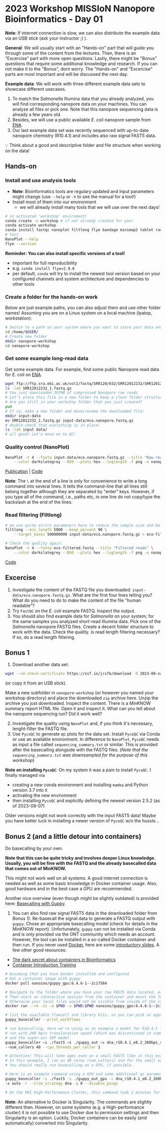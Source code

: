 # 2023 Workshop MISSIoN Nanopore Bioinformatics - Day 01

**Note**: If internet connection is slow, we can also distribute the example data via an USB stick (ask your instructor ;) ). 

**General**: We will usually start with an "Hands-on" part that will guide you through some of the content from the lectures. Then, there is an "Excercise" part with more open questions. Lastly, there might be "Bonus" questions that require some additional knowledge and research. If you can not make it to the "Bonus", dont worry. The "Hands-on" and "Excercise" parts are most important and will be discussed the next day.

**Example data**: We will work with three different example data sets to showcase different usecases. 

1) To match the _Salmonella_ Illumina data that you already analyzed, you will find corresponding nanopore data on your machines. You can analyze all files or pick one. Note that this nanopore sequencing data is already a few years old. 
2) Besides, we will use a public available _E. coli_ nanopore sample from [ENA](https://www.ebi.ac.uk/ena/browser/view/SRR12012232). 
3) Our last example data set was recently sequenced with up-to-date nanopore chemistry (R10.4.1) and includes also raw signal FAST5 data.  

:bulb: Think about a good and descriptive folder and file structure when working on the data!

## Hands-on

### Install and use analysis tools

* **Note**: Bioinformatics tools are regulary updated and input parameters might change (use `--help` or `-h` to see the manual for a tool!)
* Install most of them into our environment
    * we will already install many tools that we will use over the next days!

```bash
# in activated 'workshop' enviroment!
conda create -n workshop # if not already created for you! 
conda activate workshop
conda install fastqc nanoplot filtlong flye bandage minimap2 tablet racon samtools igv
# test
NanoPlot --help
flye --version
```

__Reminder: You can also install specific versions of a tool!__
* important for full reproducibility
* e.g. `conda install flye=2.9.0`
* per default, `conda` will try to install the newest tool version based on your configured channels and system architecture and dependencies to other tools

### Create a folder for the hands-on work

Below are just example paths, you can also adjust them and use other folder names! Assuming you are on a Linux system on a local machine (lpatop, workstation):

```bash
# Switch to a path on your system where you want to store your data and results
cd /home/$USER/
# Create new folder
mkdir nanopore-workshop
cd nanopore-workshop
```

### Get some example long-read data 

Get some example data. For example, find some public Nanopore read data for _E. coli_ on  [ENA](https://www.ebi.ac.uk/ena/browser/view/SRR12012232).

```bash
wget ftp://ftp.sra.ebi.ac.uk/vol1/fastq/SRR120/032/SRR12012232/SRR12012232_1.fastq.gz
ls -lah SRR12012232_1.fastq.gz
# You just downloaded 397MB of compressed Nanopore raw reads
# Let's place this file in a new folder to keep a clean folder structure
# Are you still in your workshop folder that you just created? 
pwd
# If so, make a new folder and move/rename the downloaded file:
mkdir input-data
mv SRR12012232_1.fastq.gz input-data/eco.nanopore.fastq.gz
# double-check that everything is in place:
ls -lah input data/
# all good? Let's move on to QC!
```

### Quality control (NanoPlot)

```bash
NanoPlot -t 4 --fastq input-data/eco.nanopore.fastq.gz --title "Raw reads" \
    --color darkslategrey --N50 --plots hex --loglength -f png -o nanoplot/raw 
```
[Publication](https://academic.oup.com/bioinformatics/advance-article/doi/10.1093/bioinformatics/bty149/4934939) | [Code](https://github.com/wdecoster/NanoPlot)

**Note**: The `\` at the end of a line is only for convenience to write a long command into several lines. It tells the command-line that all lines still belong together although they are separated by "enter" keys. However, if you type all of the command, i.e., paths etc, in one line do not copy/type the backslash at the end of the lines.

### Read filtering (Filtlong)

```bash
# we use quite strict parameters here to reduce the sample size and be faster with the assembly. ATTENTION: for your "real" samples other parameters might be better
filtlong --min_length 5000 --keep_percent 90 \
    --target_bases 500000000 input-data/eco.nanopore.fastq.gz > eco-filtered.fastq

# Check the quality again:
NanoPlot -t 4 --fastq eco-filtered.fastq --title "Filtered reads" \
    --color darkslategrey --N50 --plots hex --loglength -f png -o nanoplot/clean 
```
[Code](https://github.com/rrwick/Filtlong)


## Excercise

1) Investigate the content of the FASTQ file you downloaded: `input-data/eco.nanopore.fastq.gz`. What are the first four lines telling you? What do you need to do to make the content of the file "human readable"? 
2) Try `FastQC` on the _E. coli_ example FASTQ. Inspect the output. 
2) You should also find example data for _Salmonella_ on your system; for the same samples you analyzed short-read Illumina data. Pick one of the _Salmonella_ nanopore FASTQ files. Create a decent folder structure to work with the data. Check the quality. Is read length filtering necessary? If so, do a read length filtering. 

## Bonus 1

1) Download another data set: 
```bash
wget --no-check-certificate https://osf.io/jcsfb/download -O 2023-08-nanopore-workshop-example-bacteria.zip
```
(or copy it from an USB stick). 

Make a new subfolder in `nanopore-workshop` (or however you named your workshop directory) and place the downloaded `zip` archive here. Unzip the archive you just downloaded. Inspect the content. There is a MinKNOW summary report HTML file. Open it and inspect it. What can you tell about the nanopore sequencing run? Did it work well? 

2) Investigate the quality using `NanoPlot` and, if you think it's necessary, lenght-filter the FASTQ file. 
3) Use `PycoQC` to generate qc plots for the data set. Install `PycoQC` via Conda or use an available environment. In difference to `NanoPlot`, `PycoQC` needs as input a file called `sequencing_summary.txt` or similar. This is provided after the basecalling alongside with the FASTQ files. (_Note that the `sequencing_summarz.txt` was downsampled for the purpose of this workshop_)

**Note on installing `PycoQC`**: On my system it was a pain to install `PycoQC`. I finally managed via 

* creating a new conda environment and installing `mamba` and Python version 3.7 into it
* activating the new environment
* then installing `PycoQC` and explicitly defining the newest version 2.5.2 (as of 2023-08-07)

Older versions might not work correctly with the input FAST5 data! Maybe you have better luck in installing a newer version of `PycoQC` w/o the hussle... 

## Bonus 2 (and a little detour into containers)

Do basecalling by your own. 

**Note that this can be quite tricky and involves deeper Linux knowledge. Usually, you will be fine with the FASTQ and the already basecalled data that comes out of MinKNOW.**

This might not work well on all systems. A good internet connection is needed as well as some basic knowledge in Docker container usage. Also, good hardware and in the best case a GPU are recommended. 

Another nice overview (even though might be slightly outdated) is provided here: [Basecalling with Guppy](https://timkahlke.github.io/LongRead_tutorials/BS_G.html).

1) You can also find raw signal FAST5 data in the downloaded folder from _Bonus 1)_. Re-basecall the signal data to generate a FASTQ output with `guppy`. Chose an appropriate basecalling model (check for details in the MinKNOW report). Unfortunately, `guppy` can not be installed via Conda and is only provided via the ONT community which needs an account. However, the tool can be installed in a so-called Docker container and then run. If you never used [Docker](https://www.docker.com/products/docker-desktop/), here are some [introductory slides](content/container-wms.pdf). A few other good resources:

* [The dark secret about containers in Bioinformatics](https://www.happykhan.com/posts/dark-secret-about-containers/)
* [Container Introduction Training](https://github.com/sib-swiss/containers-introduction-training)

```bash
# Assuming that you have Docker installed and configured
# Get a container image with guppy
docker pull nanozoo/guppy_gpu:6.4.6-1--2c17584

# Navigate to the folder where you have your raw FAST5 data located, e.g. in a folder called 'fast5'. 
# Then start an interactive session from the container and mount the folder you are currently in *into* the container. 
# Otherwise your local files would not be visible from inside of the container.
docker run --rm -it -w $PWD -v $PWD:$PWD nanozoo/guppy_gpu:6.4.6-1--2c17584 /bin/bash

# list the available flowcell and library kits, so you can pick an appropriate basecalling model
guppy_basecaller --print_workflows

# run basecalling, here we're using as an example a model for R10.4.1 flow cell, 
# run with 260 bp/s translocation speed (which was discontinued in summer 2023, now 400 bp/s is default) 
# and the super-acc SUP model
guppy_basecaller –i ./fast5 –s ./guppy_out –c dna_r10.4.1_e8.2_260bps_sup.cfg \
--num_callers 48 --cpu_threads_per_caller 1

# Attention! This will take ages even on a small FAST5 like in this example. You can also cancel that with "ctrl C". 
# In this example, I ran on 48 cores (num_callers) and for the small example FAST5 this took <STILL RUNNING>.
# You should really run basecalling on a GPU, if possible.  

# Here is an example command using a GPU and some additional qc parameters. 
guppy_basecaller -i ./fast5 -s ./guppy_out_gpu -c dna_r10.4.1_e8.2_260bps_sup.cfg \
-x auto -r --trim_strategy dna -q 0 --disable_pings

# On the RKI High-Performance Cluster, this command took 2 minutes for basecalling the example data. 
```

**Note**: An alternative to Docker is Singularity. The commands are slightly different then. However, on some systems (e.g. a High-performance cluster) it is not possible to use Docker due to permission settings and then Singularity is an option. Luckily, Docker containers can be easily (and automatically) converted into Singularity. 